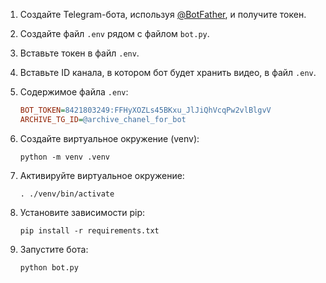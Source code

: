 1. Создайте Telegram-бота, используя [@BotFather](https://botfather.t.me/), и получите токен.
2. Создайте файл `.env` рядом с файлом `bot.py`.
3. Вставьте токен в файл `.env`.
4. Вставьте ID канала, в котором бот будет хранить видео, в файл `.env`.
5. Содержимое файла `.env`:
    ```ini
   BOT_TOKEN=8421803249:FFHyXOZLs45BKxu_JlJiQhVcqPw2vlBlgvV
   ARCHIVE_TG_ID=@archive_chanel_for_bot
   ```
   
6. Создайте виртуальное окружение (venv):
   ```shell
   python -m venv .venv
   ```
   
7. Активируйте виртуальное окружение:
   ```shell
   . ./venv/bin/activate
   ```
   
8. Установите зависимости pip:
   ```shell
   pip install -r requirements.txt
   ```
   
9. Запустите бота:
   ```shell
   python bot.py
   ```